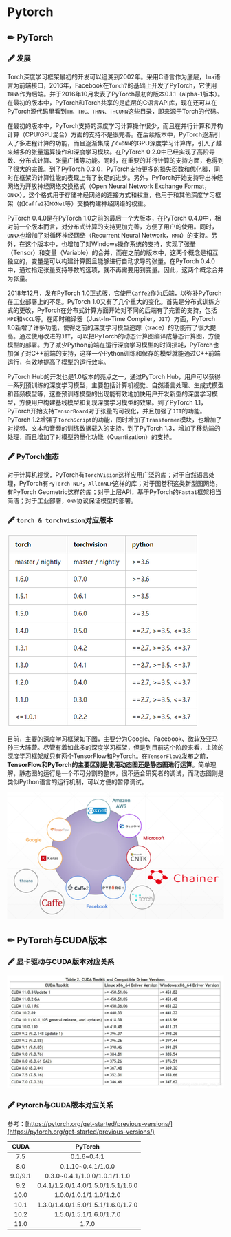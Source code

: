 # Pytorch

## ✏ PyTorch

### 🖋 发展

Torch深度学习框架最初的开发可以追溯到2002年。采用C语言作为底层，`lua`语言为前端接口，2016年，Facebook在`Torch7`的基础上开发了PyTorch，它使用`THNN`作为后端。并于2016年10月发表了PyTorch最初的版本0.1.1（alpha-1版本）。在最初的版本中，PyTorch和Torch共享的是底层的C语言API库，现在还可以在PyTorch源代码里看到`TH、THC、THNN、THCUNN`这些目录，即来源于Torch的代码。

在最初的版本中，PyTorch支持的深度学习计算操作很少，而且在并行计算和异构计算（CPU/GPU混合）方面的支持不是很完善。在后续版本中，PyTorch逐渐引入了多进程计算的功能，而且逐渐集成了`CuDNN`的GPU深度学习计算库，引入了越来越多的张量运算操作和深度学习模块。在PyTorch 0.2.0中已经实现了高阶导数、分布式计算、张量广播等功能。同时，在重要的并行计算的支持方面，也得到了很大的完善。到了PyTorch 0.3.0，PyTorch支持更多的损失函数和优化器，同时在框架的计算性能的表现上有了长足的进步。另外，PyTorch开始支持导出神经网络为开放神经网络交换格式（Open Neural Network Exchange Format，`ONNX`），这个格式用于存储神经网络的连接方式和权重，也用于和其他深度学习框架（如`Caffe2`和`MXNet`等）交换构建神经网络的权重。

PyTorch 0.4.0是在PyTorch 1.0之前的最后一个大版本，在PyTorch 0.4.0中，相对前一个版本而言，对分布式计算的支持更加完善，方便了用户的使用。同时，`ONNX`也增加了对循环神经网络（Recurrent Neural Network，`RNN`）的支持。另外，在这个版本中，也增加了对Windows操作系统的支持，实现了张量（Tensor）和变量（Variable）的合并，而在之前的版本中，这两个概念是相互独立的，变量是可以构建计算图且能够进行自动求导的张量。在PyTorch 0.4.0中，通过指定张量支持导数的选项，就不再需要用到变量。因此，这两个概念合并为张量。

2018年12月，发布PyTorch 1.0正式版，它使用`Caffe2`作为后端，以弥补PyTorch在工业部署上的不足。PyTorch 1.0又有了几个重大的变化。首先是分布式训练方式的更改，PyTorch在分布式计算方面开始对不同的后端有了完善的支持，包括`MPI`和`NCCL`等。在即时编译器（Just-In-Time Compiler，`JIT`）方面，PyTorch 1.0新增了许多功能，使得之前的深度学习模型追踪（trace）的功能有了很大提高。通过使用改进的`JIT`，可以把PyTorch的动态计算图编译成静态计算图，方便模型的部署。为了减少Python前端在运行深度学习模型的时间损耗，PyTorch也加强了对C++前端的支持，这样一个Python训练和保存的模型就能通过C++前端运行，有效地提高了模型的运行效率。

PyTorch Hub的开发也是1.0版本的亮点之一，通过PyTorch Hub，用户可以获得一系列预训练的深度学习模型，主要包括计算机视觉、自然语言处理、生成式模型和音频模型等，这些预训练模型的出现能有效地加快用户开发新型的深度学习模型，方便用户构建基线模型和复现深度学习模型的效果。到了PyTorch 1.1，PyTorch开始支持`TensorBoard`对于张量的可视化，并且加强了`JIT`的功能。PyTorch 1.2增强了`TorchScript`的功能，同时增加了`Transformer`模块，也增加了对视频、文本和音频的训练数据载入的支持。到了PyTorch 1.3，增加了移动端的处理，而且增加了对模型的量化功能（Quantization）的支持。

### 🖋 PyTorch生态

对于计算机视觉，PyTorch有`TorchVision`这样应用广泛的库；对于自然语言处理，PyTorch有`PyTorch NLP`，`AllenNLP`这样的库；对于图卷积这类新型图网络，有PyTorch Geometric这样的库；对于上层API，基于PyTorch的`Fastai`框架相当简洁；对于工业部署，`ONN`协议保证模型的部署。

### 🖋 `torch & torchvision`对应版本

![](../.gitbook/assets/image%20%284%29.png)

目前，主要的深度学习框架如下图，主要分为Google、Facebook、微软及亚马孙三大阵营。尽管有着如此多的深度学习框架，但是到目前这个阶段来看，主流的深度学习框架就只有两个TensorFlow和PyTorch。在`TensorFlow2`发布之前，**TensorFlow和PyTorch的主要区别是使用动态图还是静态图进行运算**。简单理解，静态图的运行是一个不可分割的整体，很不适合研究者的调试，而动态图则是类似Python语言的运行机制，可以方便的暂停调试。

![](../.gitbook/assets/image%20%285%29.png)

## ✏ PyTorch与CUDA版本

### 🖋 显卡驱动与CUDA版本对应关系

![](../.gitbook/assets/image%20%2863%29.png)

### 🖋 Pytorch与CUDA版本对应关系

参考：[https://pytorch.org/get-started/previous-versions/](https://pytorch.org/get-started/previous-versions/)

| CUDA | PyTorch |
| :---: | :---: |
| 7.5 | 0.1.6~0.4.1 |
| 8.0 | 0.1.10~0.4.1/1.0.0 |
| 9.0/9.1 | 0.3.0~0.4.1/1.0.0/1.0.1/1.1.0 |
| 9.2 | 0.4.1/1.2.0/1.4.0/1.5.0/1.5.1/1.6.0 |
| 10.0 | 1.0.0/1.0.1/1.1.0/1.2.0 |
| 10.1 | 1.3.0/1.4.0/1.5.0/1.5.1/1.6.0/1.7.0 |
| 10.2 | 1.5.0/1.5.1/1.6.0/1.7.0 |
| 11.0 | 1.7.0 |

